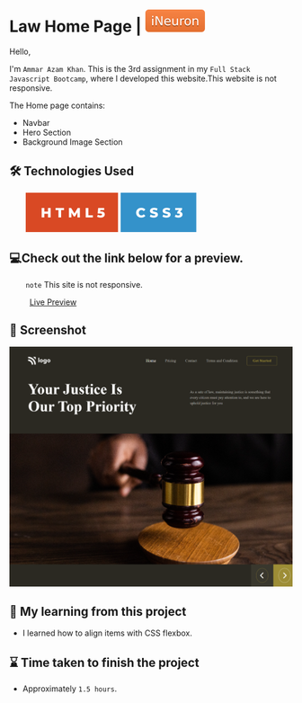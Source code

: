 # Law Home Page | [![iNeuron](./img/iNeuron-badge.svg)](https://ineuron.ai/)

Hello,

I'm `Ammar Azam Khan`. This is the 3rd assignment in my `Full Stack Javascript Bootcamp`, where I developed this website.This website is not responsive.

The Home page contains:

- Navbar
- Hero Section
- Background Image Section

## 🛠 Technologies Used

&emsp; &ensp; [![HTML5](./img/HTML%20badge.svg)](https://developer.mozilla.org/en-US/docs/Web/HTML) [![CSS3](./img/CSS%20badge.svg)](https://developer.mozilla.org/en-US/docs/Web/CSS)

## 💻Check out the link below for a preview.

&emsp; &ensp; `note` This site is not responsive.

&emsp; &ensp; &ensp;[Live Preview](law-home-landingpage.netlify.app)

## 📸 Screenshot

![Project Screenshort](./png.png)

## 📝 My learning from this project

- I learned how to align items with CSS flexbox.

## ⌛ Time taken to finish the project

- Approximately `1.5 hours`.
